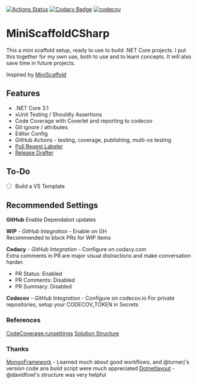 [![Actions Status](https://github.com/JohnCampionJr/MiniScaffoldCSharp/workflows/.NET%20Core%20Coverage%20(Ubuntu)/badge.svg)](https://github.com/JohnCampionJr/MiniScaffoldCSharp/actions)
[![Codacy Badge](https://app.codacy.com/project/badge/Grade/f2cec74cb05346b88e9bb54488198c54)](https://www.codacy.com/gh/JohnCampionJr/MiniScaffoldCSharp/dashboard?utm_source=github.com&amp;utm_medium=referral&amp;utm_content=JohnCampionJr/MiniScaffoldCSharp&amp;utm_campaign=Badge_Grade)
[![codecov](https://codecov.io/gh/JohnCampionJr/MiniScaffoldCSharp/branch/main/graph/badge.svg?token=OIGAKLPE23)](undefined)

# MiniScaffoldCSharp
This a mini scaffold setup, ready to use to build .NET Core projects.  I put this together for my own use,
both to use and to learn concepts.  It will also save time in future projects.

Inspired by [MiniScaffold](https://github.com/TheAngryByrd/MiniScaffold)

## Features
- .NET Core 3.1
- xUnit Testing / Shouldly Assertions
- Code Coverage with Coverlet and reporting to codecov
- Git ignore / attributes
- Editor Config
- GitHub Actions - testing, coverage, publishing, multi-os testing
- [Pull Reqest Labeler](https://github.com/marketplace/actions/pr-labeler)
- [Release Drafter](https://github.com/marketplace/actions/release-drafter)

## To-Do

- [ ] Build a VS Template 

## Recommended Settings
**GitHub** 
Enable Dependabot updates

**WIP** - _GitHub Integration_ - Enable on GH  
Recommended to block PRs for WIP items

**Codacy** - _GitHub Integration_ - Configure on codacy.com    
Extra comments in PR are major visual distractions and make conversation harder.  
 
- PR Status: Enabled
- PR Comments: Disabled
- PR Summary: Disabled

**Codecov** - _GitHub Integration_ - Configure on codecov.io
For private repositories, setup your CODECOV_TOKEN in Secrets

### References 
[CodeCoverage.runsettings](https://docs.microsoft.com/en-us/visualstudio/test/customizing-code-coverage-analysis?view=vs-2019)
[Solution Structure](https://gist.github.com/davidfowl/ed7564297c61fe9ab814)

### Thanks

[MongoFramework](https://github.com/TurnerSoftware/MongoFramework) - Learned much about good workflows, and @turnerj's version code ans build script were much appreciated
[Dotnetlayout](https://gist.github.com/davidfowl/ed7564297c61fe9ab814) - @davidfowl's structure was very helpful